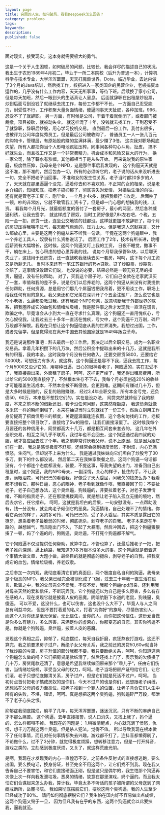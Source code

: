 ```yaml
---
layout: page
title: 穷困的人生，如何破局，看看DeepSeek怎么回答？
category: problems
tags:   
keywords:
description:
published: false

---
```


面对现实，接受现实，这本身就需要极大的勇气。

这是一个关于人生困顿，如何破局的问题，比较长，我会详尽的描述自己的状况。
我出生于农历1989年4月初二，毕业于一所二本院校（后升为普通一本），计算机科学与技术专业，大学浑浑噩噩，天天打魔兽世界，Dota，临近毕业，去达内做了3个月的Java培训，然后找工作，校招进入一家类国企的民营企业，老板搞资本运作的，几乎没有什么工作内容，天天无所事事，等待下班。后续换了家小公司，但是每天加班，然后一眼到头的生活真让人窒息。
后面就辞职在出租屋炒股票，炒到后面亏到没钱了就继续去找工作，每份工作都干不长。
一方面自己忍受能力，耐受性不行，工作积聚大量负面情绪，傻逼同事天天扯皮，各种加班，996，忍受不了了就辞职。
另一方面，有时候是公司，干着干着就倒闭了，或者部门被裁撤，项目被砍，就被动失业。
就这样混了十年，没钱就去找工作，干到忍受不了就辞职，辞职后炒股，用心学习投机交易。
直到最后一份工作，我付出很多，也被评为公司年度优秀员工，但是最后公司被收购了，
普通员工一人一张几百元的购物卡，管理层，有原始股的赚的盆满钵满，最少赚了3倍。
这次我对职场彻底失望，所有人都把你当个人形电池疯狂压榨，同事间各种勾心斗角，扯皮，
搞不好就失业，而且找工作又是一个非常费精力，机会成本和风险又巨大的行为，
换一家公司，除了薪水有涨幅，其他都相当于是从头开始。
再来说说我的原生家庭，极度性压抑，我母亲是个NPD，这是那件事后我发现的，
这个狗逼天天就是这不准，那不准的，然后包办一切，所有的必须听它的，老子说的话从来没听进去一句，完全不把老子当回事。
不准和女的发生性关系，老子当时都20多岁的人了，天天就在那里逼逼个没完，逼着你去和不喜欢的，不正常的女的相亲，说是老乡介绍的，知根知底，把老子搞抑郁了，彻底丧失对爱情，
对婚后生活的向往。还有就是管老子工资卡，刚毕业，一个月才4k多，就把我银行卡收走，
后面吵了一顿，吵的非常凶，它就不敢管我工资卡了，但是却一门心思的想搞我的钱，工资。
看我每个月月光，就最低额度的首付了一套房子，最小的两室，然后各种威逼利诱，让我去签字，
就这样成了房奴，当时工资好像是7,8k左右吧，个税，五险一金一扣，房贷一还，连坐公交地铁的钱都没。这样就更加不敢辞职了，每个月的房贷压得我喘不过气，每天都气焉焉的，压力山大。但是我这人沉默寡言，又什么都放心里，主要是这两个狗逼从来不听我一句话。
毕竟在这两个狗逼眼中，我一个养老工具人，奴隶有什么资格说话了。
后面工作了2年，技术有所长进，跳槽后薪资有大幅增长，这时候，这两个狗逼又盯上我的工资，
日夜不睡觉，撒事不干，躺在床上，苦心积虑的想心思弄我的钱。
说每个月帮我保管5k块，以后哪天失业了，这钱用于还房贷，还一直鼓吹我继续去买一套房，呵呵，这下每个月工资又是所剩无几。
当时本来还有一笔江苏银行的15w贷款，贷了炒股票，炒期货，全赔了，这事情没敢跟它们说，
也没说的必要，结果必然是一顿无穷无尽的指责，逼逼，没有任何帮助。
对了，买我这个房子时，它们自己全款在老家武汉买了一套，市值和我的差不多，说是它们以后养老的。这两个狗逼从来没有对我提供任何帮助，任何资源，总是用它们那几个屌逼钱把我吊着，更不用谈工作，职场上给我任何有用的意见。我父亲还和它兄弟在深圳开了个五金注塑厂，怎么说它也是个小老板，么逼都没教过我。还有我那个NPD母亲，故意切断我于外部世界的联系，把我圈养成它的血包和情绪垃圾桶，我是那件事之后才发现我一直活在谎言，欺骗之中。毕竟谁会从小到大一直在寻求什么真理。这个狗逼还一直用愧疚心，亏欠心奴役我，让我过去三十多年一直活在愧疚，亏欠中，这个狗逼千刀万剐，碎尸万段都不解恨。我现在只想让这个狗逼彻底从我的世界消失。我想过出国，工作，或者先留学，但是觉得现在离开中国去其他国家就是1949年叛变革命。

我还是说说那件事吧：辞去最后一份工作后，我决定以后全职交易，成为一名职业交易员。拿着几年积攒下的几万块，然后公积金中提取出来的十几万，这就是我所有的积蓄，我的本金。这时我每个月没有任何收入，还要交房贷5800，还要给它5000块，可想压力有多大，就这样，这个狗逼还是容不下我，逼我去找工作，每个月5000又没少它的，用哪种日逼，日心的眼神看老子，狗贱逼的，实在忍受不了，我直接搬出来，外面租了房子，呵呵，这样更严峻了，我还得出租房费用，所以给它的5000我直接停了，不然根本生存不下去，我每个月必须创造20%的收益才可能覆盖生活成本，不然本金被不断侵蚀，会更困难。这期间有赚过几十万，但是大多时候是赔的，反复的赔赔赚赚，
经过3,4年全职交易，所有本金亏完，还负债50，60万，本来是不想找它们的，实在是没办法，
网贷突然就降低了我的额度，本来之前不断的借新还旧，套卡没任何问题，这突然降额度，
我这债务就像多米诺一样的瞬间倒塌了，本来在抽贷当时立刻就找了一份工作，然后立刻用工作身份提高了招商信用卡的额度，关键屋漏偏逢连夜雨，这个急匆匆找的工作，老板要直接把整个项目砍了，直接给了5w的赔偿，让我们直接滚蛋了。
这时候我每个月要还的各种信用卡，网贷都高大十几万，都是相互间套来套去的。
这几年在外全职交易，相互之间几乎不联系，我过年也不会回去，这个狗逼通过我四叔的劝服，我才答应回去过了个年。我之前非常讨厌我父母，说不上原因，就是因为跟它们在一起，
我总是感觉极度不舒服，还经常会感到极度愤怒，不耐烦，内心充满愤怒，生闷气，但却说不上来为什么。
我是通过我妹妹向它们坦白了炒股亏了30多万，剩下的什么都没说。
然后第二天在我妹家聚餐之后，这两个狗逼一句话都没有，个个都连个态度都没有，装傻，不提这事，等我失望的出门，准备回自己出租屋时，这个狗逼，我的NPD母亲，一副深情，关心的样子，扯住的手，不让我走，满眼泪花，可怜巴巴的看着我，好像受了天大委屈，问我欠的钱怎么办？我看都不想看它，那种日逼，恶心的眼神，老子看到就像作呕，我直接回了句：不要扯老子，老子自己想办法，这个臭烂逼，狗贱逼的，非要拉着老子，对老子发泄情绪，不断的指责老子，还在那里挑拨离间，就是想让老子陷入孤立无援的境地，然后去求它，任它摆布。
呵呵，这就是我坦白的后果，一句安慰没有，一点帮助没有，钱一分没有，就会向老子倾倒它的恶臭，狗逼情绪，自己处理不了的情绪。你看它柔弱的样子，哭的多可怜，可怜巴巴的，受了多大委屈，其实本质是露出它的獠牙，想乘着老子最脆弱的时候，彻底扼杀，剥夺老子的自我。 
老子本来走在半路的，越想越气，而且刚出门不久，下起了大暴雨，然后冲回去，把这个狗逼狠狠揍了一顿，妈了个逼的的，狗贱逼，臭烂逼，不打死个狗逼都不解气。

它个狗贱逼不仅没提供任何帮助，就算中立，不管也算了，还最后推老子一把，把老子推向深渊，逼上绝路，我知道30多万根本没多大的事，这个狗逼就是借着这个事情大做文章，大题小做，最终目的就是彻底的扼杀，剥夺老子的自我，把我变成它的血包，情绪垃圾桶，养老奴隶。

之后参加一次内观，我彻底看清它们的真面目，两个极度自私自利的狗逼，我母亲是个极恶的NPD，我父亲已经完全被驯化成了飞猴，过去三十年我一直生活在谎言，欺骗之中，我的父母完全不爱我，不仅不爱，我那个狗逼npd母亲，还利用我对母亲天然的爱和信任，不断玩弄我，它个狗逼还以为自己是多么厉害，多么有存在感的人，现在发现它就是披着人皮的恶魔，阴暗肮脏下水道的老鼠，狗贱逼，臭傻逼。
可以不爱，这没什么，也可以伤害，这也没什么大不了，毕竟人与人之间总有利益冲突，
但是不要打着爱的名义，打着”为你好“的旗号，尽情伤害别人，而这个人对你还是毫无保留，无比信任，爱你的人，而你把这份信任，这份爱当做是你多么有魅力，多么厉害，来满足你的虚荣心，你那变态的自恋，其实你狗逼不是。你就是个狗贱逼，臭烂逼，披着人皮的恶魔。

发现这个真相之后，抑郁了，彻底摆烂，每天自我折磨，疯狂熬夜打游戏。这还不算完，我之前要求房子过户，断绝子女父母关系，我之前还的房贷50,60w就当补了我炒股的亏空，房子升值的部分我都不要，我只要断绝关系，呵呵，你知道这两个狗逼怎么做的吗？它们把房贷尾款结清了，然后还找上门了，表示我的欠债换了几十万，房贷尾款还清了，意思是希望我继续做回原来那个”乖儿子“，任由它们伤害，当情绪垃圾桶，享受当父母的权力，呵呵。老子当场把房产证甩给它们，让它们滚，老子只想彻底撇清关系，房子过户，但是它们就是死活不过户，呵呵。
当初付点首付把老子搞成房奴的是你们，今天不过户的也是你们，还想跟老子纠缠，还想站在父母的权力至高位，把老子推到一个罪人的位置，让老子背负它们人生中所有的失败，不堪，错误，呵呵。真是想把这两个臭狗逼，狗贱逼碎尸万段，都泄不了老子心头之恨。

抑郁症我彻底摆烂，躺平了几年，每天浑浑噩噩，迷迷沉沉，只有不断的麻痹自己才不那么痛苦。
这个狗逼，去年直接报警，说人口消失，又找上我了，妈个逼的，怎么样都甩不掉。
我现在的问题是：
1.稍微清醒点，内心就充满了愤怒，仇恨，想千刀万剐这两个臭逼，但是杀人犯法，觉得不值。
所以导致我现在根本做不了任何事情，而且对任何事情都失去兴趣，游戏都不打了，连抖音都懒得刷了，不论做什么，过不了3分钟，就觉得极度烦躁，想转移注意力，但是一打开抖音，游戏之类的，立刻感到极度厌烦，又关了，就这样荒废光阴。

是啊，我现在才发现我的内心一直惶恐不安，之前条件反射式的直接想逃跑，要么出国，要么换电话，换身份证，甚至完全不用这两个，让它们找不到我。现在我又告诉自己不要害怕，和它们直接硬面正刚，但是这只是偶尔的，我生怕那个狗逼再次像上次一样向我发泄垃圾，恶臭的情绪，故意在那里演戏，妈个逼的。而且我太怕它们合谋起来怎么办我，算计我，毕竟太多不听话的孩子被所谓的父母送到了网瘾戒断所，岳麓书院。
我如果彻底摆脱它们，摆脱这两个臭狗逼，我的人生至少已经成功了80%。
请问如何彻底摆脱它们？我生怕在国内好不容易做出点成绩，这两个狗逼又毁于一旦，
因为但凡我有在乎的东西，这两个狗逼就会以此要挟我，逼我就范。













